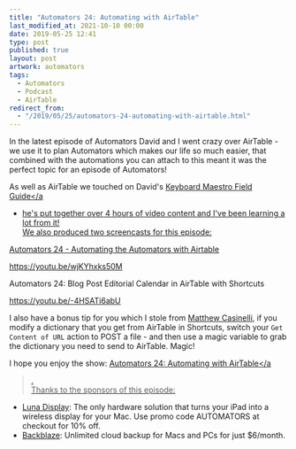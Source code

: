 ```yaml
---
title: "Automators 24: Automating with AirTable"
last_modified_at: 2021-10-10 00:00
date: 2019-05-25 12:41
type: post
published: true
layout: post
artwork: automators
tags:
  - Automators
  - Podcast
  - AirTable
redirect_from:
  - "/2019/05/25/automators-24-automating-with-airtable.html"
---
```



  In the latest episode of Automators David and I went crazy over AirTable - we
  use it to plan Automators which makes our life so much easier, that combined
  with the automations you can attach to this meant it was the perfect topic for
  an episode of Automators!  

<!--more-->

  As well as AirTable we touched on David's
  <a href="https://learn.macsparky.com/p/km?affcode=256645_0ohxw3fs"
    >Keyboard Maestro Field Guide</a
  >
  - he's put together over 4 hours of video content and I've been learning a lot
  from it!  
We also produced two screencasts for this episode:  

  Automators 24 - Automating the Automators with Airtable


  https://youtu.be/wjKYhxks50M  

  Automators 24: Blog Post Editorial Calendar in AirTable with Shortcuts


  https://youtu.be/-4HSATi6abU  

  I also have a bonus tip for you which I stole from
  <a href="https://www.matthewcassinelli.com">Matthew Casinelli</a>, if you
  modify a dictionary that you get from AirTable in Shortcuts, switch your
  <code>Get Content of URL</code> action to POST a file - and then use a magic
  variable to grab the dictionary you need to send to AirTable. Magic!  

  I hope you enjoy the show:
  <a href="https://relay.fm/automators/24"
    >Automators 24: Automating with AirTable</a
  >.  
Thanks to the sponsors of this episode:  
<ul>
  <li>
    <a href="http://www.lunadisplay.com">Luna Display</a>: The only hardware
    solution that turns your iPad into a wireless display for your Mac. Use
    promo code AUTOMATORS at checkout for 10% off.
  </li>
  <li>
    <a href="http://backblaze.com/automators">Backblaze</a>: Unlimited cloud
    backup for Macs and PCs for just $6/month.
  </li>
</ul>
